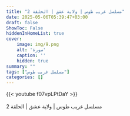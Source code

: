 ```yaml
---
title: "مسلسل غريب طوس | ولاية عشق | الحلقة 2"
date: 2025-05-06T05:39:47+03:00
draft: false
ShowToc: False
hiddenInHomeList: true
cover:
    image: img/9.png
    alt: 'صورة'
    caption: ''
    hidden: true
summary: ""
tags: ["مسلسل غريب طوس"]
categories: []
---
```


{{< youtube f07vpLPtDaY >}}  
<br>
مسلسل غريب طوس | ولاية عشق | الحلقة 2
